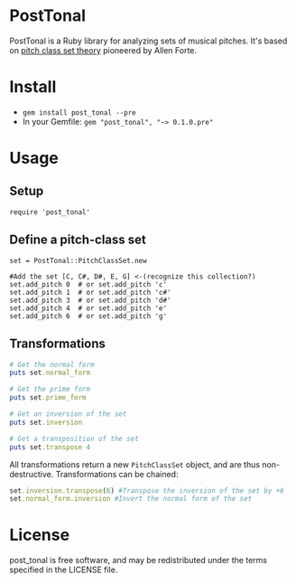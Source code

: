 PostTonal
==========

PostTonal is a Ruby library for analyzing sets of musical pitches. It's based on [pitch class set theory](http://en.wikipedia.org/wiki/Set_theory_\(music\) "Pitch class set theory") pioneered by Allen Forte.

# Install

- ```gem install post_tonal --pre```  
- In your Gemfile: ```gem "post_tonal", "~> 0.1.0.pre"```

# Usage

## Setup

```require 'post_tonal'```

## Define a pitch-class set  

```
set = PostTonal::PitchClassSet.new

#Add the set [C, C#, D#, E, G] <-(recognize this collection?)  
set.add_pitch 0  # or set.add_pitch 'c'  
set.add_pitch 1  # or set.add_pitch 'c#'  
set.add_pitch 3  # or set.add_pitch 'd#'  
set.add_pitch 4  # or set.add_pitch 'e'  
set.add_pitch 6  # or set.add_pitch 'g'  
```

## Transformations

```ruby
# Get the normal form
puts set.normal_form

# Get the prime form
puts set.prime_form

# Get an inversion of the set
puts set.inversion

# Get a transposition of the set
puts set.transpose 4
```

All transformations return a new `PitchClassSet` object, and are thus non-destructive. Transformations can be chained:  

```ruby
set.inversion.transpose(6) #Transpose the inversion of the set by +6  
set.normal_form.inversion #Invert the normal form of the set
```

# License

post_tonal is free software, and may be redistributed under the terms specified in the LICENSE file.
